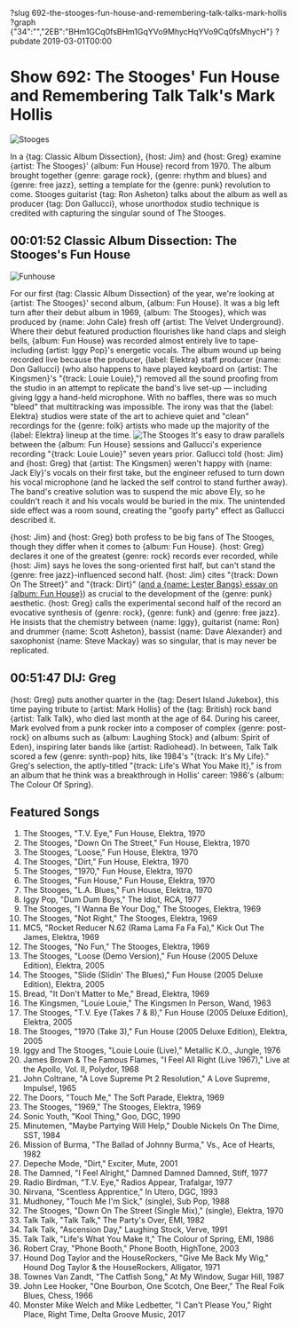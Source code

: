 ?slug 692-the-stooges-fun-house-and-remembering-talk-talks-mark-hollis
?graph {"34":"","2EB":"BHm1GCq0fsBHm1GqYVo9MhycHqYVo9Cq0fsMhycH"}
?pubdate 2019-03-01T00:00

# Show 692: The Stooges' Fun House and Remembering Talk Talk's Mark Hollis

![Stooges](//static.soundopinions.org/images/2019/stooges.jpg)

In a {tag: Classic Album Dissection}, {host: Jim} and {host: Greg} examine {artist: The Stooges}' {album: Fun House} record from 1970. The album brought together {genre: garage rock}, {genre: rhythm and blues} and {genre: free jazz}, setting a template for the {genre: punk} revolution to come. Stooges guitarist {tag: Ron Asheton} talks about the album as well as producer {tag: Don Gallucci}, whose unorthodox studio technique is credited with capturing the singular sound of The Stooges. 


## 00:01:52 Classic Album Dissection: The Stooges's Fun House
![Funhouse](https://is1-ssl.mzstatic.com/image/thumb/Music/v4/57/e4/f5/57e4f55c-67d2-bd68-3970-a02070fd2fb3/source/600x600bb.jpg "3855407/843836692")

For our first {tag: Classic Album Dissection} of the year, we're looking at {artist: The Stooges}' second album, {album: Fun House}. It was a big left turn after their debut album in 1969, {album: The Stooges}, which was produced by {name: John Cale} fresh off {artist: The Velvet Underground}. Where their debut featured production flourishes like hand claps and sleigh bells, {album: Fun House} was recorded almost entirely live to tape- including {artist: Iggy Pop}'s energetic vocals. The album wound up being recorded live because the producer, {label: Elektra} staff producer {name: Don Gallucci} (who also happens to have played keyboard on {artist: The Kingsmen}'s "{track: Louie Louie},") removed all the sound proofing from the studio in an attempt to replicate the band's live set-up — including giving Iggy a hand-held microphone. With no baffles, there was so much "bleed" that multitracking was impossible. The irony was that the {label: Elektra} studios were state of the art to achieve quiet and "clean" recordings for the {genre: folk} artists who made up the majority of the {label: Elektra} lineup at the time. 
![The Stooges](//static.soundopinions.org/images/2019/stoogesRUG.jpg)
It's easy to draw parallels between the {album: Fun House} sessions and Gallucci's experience recording "{track: Louie Louie}" seven years prior. Gallucci told {host: Jim} and {host: Greg} that {artist: The Kingsmen} weren't happy with {name: Jack Ely}'s vocals on their first take, but the engineer refused to turn down his vocal microphone (and he lacked the self control to stand further away). The band's creative solution was to suspend the mic above Ely, so he couldn't reach it and his vocals would be buried in the mix. The unintended side effect was a room sound, creating the "goofy party" effect as Gallucci described it. 

{host: Jim} and {host: Greg} both profess to be big fans of The Stooges, though they differ when it comes to {album: Fun House}. {host: Greg} declares it one of the greatest {genre: rock} records ever recorded, while {host: Jim} says he loves the song-oriented first half, but can't stand the {genre: free jazz}-influenced second half. {host: Jim} cites "{track: Down On The Street}" and "{track: Dirt}" ([and a {name: Lester Bangs} essay on {album: Fun House}](https://web.archive.org/web/20071217234128/http://www.creemmagazine.com/_site/BeatGoesOn/IggyPop/OfPopAndPiesPt001.html)) as crucial to the development of the {genre: punk} aesthetic. {host: Greg} calls the experimental second half of the record an evocative synthesis of {genre: rock}, {genre: funk} and {genre: free jazz}. He insists that the chemistry between {name: Iggy}, guitarist {name: Ron} and drummer {name: Scott Asheton}, bassist {name: Dave Alexander} and saxophonist {name: Steve Mackay} was so singular, that is may never be replicated.    


## 00:51:47 DIJ: Greg
{host: Greg} puts another quarter in the {tag: Desert Island Jukebox}, this time paying tribute to {artist: Mark Hollis} of the {tag: British} rock band {artist: Talk Talk}, who died last month at the age of 64. During his career, Mark evolved from a punk rocker into a composer of complex {genre: post-rock} on albums such as {album: Laughing Stock} and {album: Spirit of Eden}, inspiring later bands like {artist: Radiohead}. In between, Talk Talk scored a few {genre: synth-pop} hits, like 1984's "{track: It's My Life}." Greg's selection, the aptly-titled "{track: Life's What You Make It}," is from an album that he think was a breakthrough in Hollis' career: 1986's {album: The Colour Of Spring}. 

## Featured Songs
1. The Stooges, "T.V. Eye," Fun House, Elektra, 1970
1. The Stooges, "Down On The Street," Fun House, Elektra, 1970
1. The Stooges, "Loose," Fun House, Elektra, 1970
1. The Stooges, "Dirt," Fun House, Elektra, 1970
1. The Stooges, "1970," Fun House, Elektra, 1970
1. The Stooges, "Fun House," Fun House, Elektra, 1970
1. The Stooges, "L.A. Blues," Fun House, Elektra, 1970
1. Iggy Pop, "Dum Dum Boys," The Idiot, RCA, 1977
1. The Stooges, "I Wanna Be Your Dog," The Stooges, Elektra, 1969
1. The Stooges, "Not Right," The Stooges, Elektra, 1969
1. MC5, "Rocket Reducer N.62 (Rama Lama Fa Fa Fa)," Kick Out The James, Elektra, 1969
1. The Stooges, "No Fun," The Stooges, Elektra, 1969
1. The Stooges, "Loose (Demo Version)," Fun House (2005 Deluxe Edition), Elektra, 2005
1. The Stooges, "Slide (Slidin' The Blues)," Fun House (2005 Deluxe Edition), Elektra, 2005
1. Bread, "It Don't Matter to Me," Bread, Elektra, 1969
1. The Kingsmen, "Louie Louie," The Kingsmen In Person, Wand, 1963
1. The Stooges, "T.V. Eye (Takes 7 & 8)," Fun House (2005 Deluxe Edition), Elektra, 2005
1. The Stooges, "1970 (Take 3)," Fun House (2005 Deluxe Edition), Elektra, 2005
1. Iggy and The Stooges, "Louie Louie (Live)," Metallic K.O., Jungle, 1976
1. James Brown & The Famous Flames, "I Feel All Right (Live 1967)," Live at the Apollo, Vol. II, Polydor, 1968
1. John Coltrane, "A Love Supreme Pt 2 Resolution," A Love Supreme, Impulse!, 1965
1. The Doors, "Touch Me," The Soft Parade, Elektra, 1969
1. The Stooges, "1969," The Stooges, Elektra, 1969
1. Sonic Youth, "Kool Thing," Goo, DGC, 1990
1. Minutemen, "Maybe Partying Will Help," Double Nickels On The Dime, SST, 1984
1. Mission of Burma, "The Ballad of Johnny Burma," Vs., Ace of Hearts, 1982
1. Depeche Mode, "Dirt," Exciter, Mute, 2001
1. The Damned, "I Feel Alright," Damned Damned Damned, Stiff, 1977
1. Radio Birdman, "T.V. Eye," Radios Appear, Trafalgar, 1977
1. Nirvana, "Scentless Apprentice," In Utero, DGC, 1993
1. Mudhoney, "Touch Me I'm Sick," (single), Sub Pop, 1988
1. The Stooges, "Down On The Street (Single Mix)," (single), Elektra, 1970
1. Talk Talk, "Talk Talk," The Party's Over, EMI, 1982
1. Talk Talk, "Ascension Day," Laughing Stock, Verve, 1991
1. Talk Talk, "Life's What You Make It," The Colour of Spring, EMI, 1986
1. Robert Cray, "Phone Booth," Phone Booth, HighTone, 2003
1. Hound Dog Taylor and the HouseRockers, "Give Me Back My Wig," Hound Dog Taylor & the HouseRockers, Alligator, 1971
1. Townes Van Zandt, "The Catfish Song," At My Window, Sugar Hill, 1987
1. John Lee Hooker, "One Bourbon, One Scotch, One Beer," The Real Folk Blues, Chess, 1966
1. Monster Mike Welch and Mike Ledbetter, "I Can't Please You," Right Place, Right Time, Delta Groove Music, 2017
